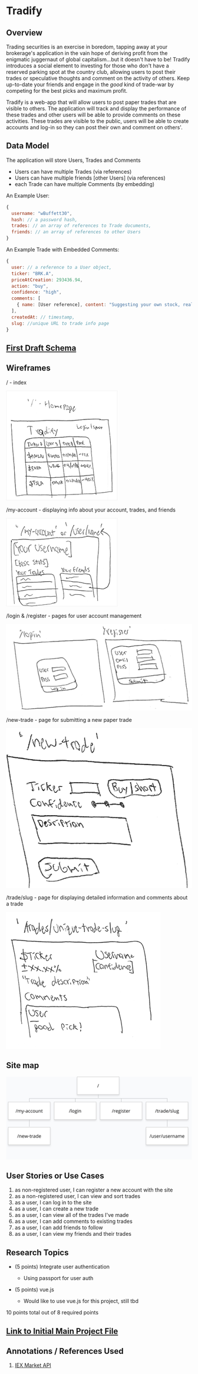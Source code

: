 
# Tradify

## Overview

Trading securities is an exercise in boredom, tapping away at your brokerage's application in the vain hope of deriving profit from the enigmatic juggernaut of global capitalism...but it doesn't have to be! Tradify introduces a social element to investing for those who don't have a reserved parking spot at the country club, allowing users to post their trades or speculative thoughts and comment on the activity of others. Keep up-to-date your friends and engage in the *good* kind of trade-war by competing for the best picks and maximum profit.

Tradify is a web-app that will allow users to post paper trades that are visible to others. The application will track and display the performance of these trades and other users will be able to provide comments on these activities. These trades are visible to the public, users will be able to create accounts and log-in so they can post their own and comment on others'.


## Data Model


The application will store Users, Trades and Comments

* Users can have multiple Trades (via references)
* Users can have multiple friends [other Users] (via references)
* each Trade can have multiple Comments (by embedding)

An Example User:

```javascript
{
  username: "wBuffett30",
  hash: // a password hash,
  trades: // an array of references to Trade documents,
  friends: // an array of references to other Users
}
```

An Example Trade with Embedded Comments:

```javascript
{
  user: // a reference to a User object,
  ticker: "BRK.A",
  priceAtCreation: 293436.94,
  action: "buy",
  confidence: "high",
  comments: [
    { name: [User reference], content: "Suggesting your own stock, really?"}
  ],
  createdAt: // timestamp,
  slug: //unique URL to trade info page
}
```


## [First Draft Schema](src/db.js)

## Wireframes

/ - index

![index](documentation/homepage-wireframe.png)

/my-account - displaying info about your account, trades, and friends

![my-account](documentation/account-page-wireframe.png)

/login & /register - pages for user account management

![login-register](documentation/login-register-wireframe.png)

/new-trade - page for submitting a new paper trade

![new-trade](documentation/new-trade-wireframe.png)

/trade/slug - page for displaying detailed information and comments about a trade

![trade-info](documentation/detailed-trade-wireframe.png)


## Site map

![sitemap](documentation/sitemap.png)

## User Stories or Use Cases

1. as non-registered user, I can register a new account with the site
2. as a non-registered user, I can view and sort trades
3. as a user, I can log in to the site
4. as a user, I can create a new trade
5. as a user, I can view all of the trades I've made
6. as a user, I can add comments to existing trades
7. as a user, I can add friends to follow
8. as a user, I can view my friends and their trades

## Research Topics

* (5 points) Integrate user authentication
    * Using passport for user auth

* (5 points) vue.js
    * Would like to use vue.js for this project, still tbd

10 points total out of 8 required points


## [Link to Initial Main Project File](src/app.js)


## Annotations / References Used

1. [IEX Market API](https://iextrading.com/developer/docs/)
